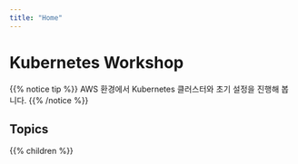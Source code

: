 ```yaml
---
title: "Home"
---
```


# Kubernetes Workshop

{{% notice tip %}}
AWS 환경에서 Kubernetes 클러스터와 초기 설정을 진행해 봅니다.
{{% /notice %}}

## Topics

{{% children %}}
